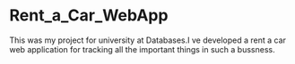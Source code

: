 # Rent_a_Car_WebApp

This was my project for university at Databases.I ve developed a rent a car web application for tracking all the important things in such a bussness.
